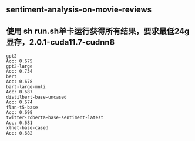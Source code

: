 ## sentiment-analysis-on-movie-reviews
## 使用 sh run.sh单卡运行获得所有结果，要求最低24g显存，2.0.1-cuda11.7-cudnn8
    gpt2
    Acc: 0.675
    gpt2-large
    Acc: 0.734
    bert
    Acc: 0.678
    bart-large-mnli
    Acc: 0.687
    distilbert-base-uncased
    Acc: 0.674
    flan-t5-base
    Acc: 0.698
    twitter-roberta-base-sentiment-latest
    Acc: 0.681
    xlnet-base-cased
    Acc: 0.682
